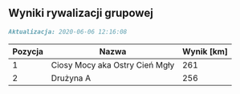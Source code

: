 ## Wyniki rywalizacji grupowej

```markdown
Aktualizacja: 2020-06-06 12:16:08
```

Pozycja | Nazwa | Wynik [km] |
------------ | -------------  | -------------
 1 |Ciosy Mocy aka Ostry Cień Mgły | 261 
 2 |Drużyna A | 256